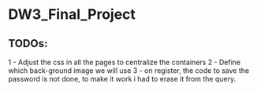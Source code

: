 # DW3_Final_Project

## TODOs:
1 - Adjust the css in all the pages to centralize the containers
2 - Define which back-ground image we will use
3 - on register, the code to save the password is not done, to make it work i had to erase it from the query.